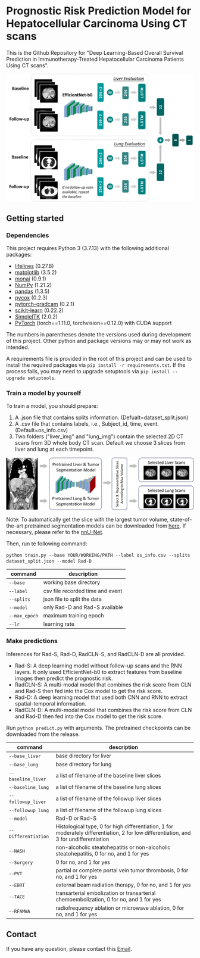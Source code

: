 # Prognostic Risk Prediction Model for Hepatocellular Carcinoma Using CT scans
This is the Github Repository for "Deep Learning-Based Overall Survival Prediction in Immunotherapy-Treated Hepatocellular Carcinoma Patients Using CT scans".

![model](documentation/model.png)

## Getting started
### Dependencies
This project requires Python 3 (3.7.13) with the following additional packages:
* [lifelines](https://pypi.org/project/lifelines/) (0.27.8)
* [matplotlib](https://matplotlib.org/) (3.5.2)
* [monai](https://pypi.org/project/monai/) (0.9.1)
* [NumPy](https://numpy.org/) (1.21.2)
* [pandas](https://pandas.pydata.org/) (1.3.5)
* [pycox](https://pypi.org/project/pycox/) (0.2.3)
* [pytorch-gradcam](https://pypi.org/project/pytorch-gradcam/) (0.2.1)
* [scikit-learn](https://scikit-learn.org/stable/) (0.22.2)
* [SimpleITK](https://pypi.org/project/SimpleITK/) (2.0.2)
* [PyTorch](https://pytorch.org/) (torch==1.11.0, torchvision==0.12.0) with CUDA support

The numbers in parentheses denote the versions used during development of this project. Other python and package versions may or may not work as intended.

A requirements file is provided in the root of this project and can be used to install the required packages via `pip install -r requirements.txt`. If the process fails, you may need to upgrade setuptools via `pip install --upgrade setuptools`.

### Train a model by yourself
To train a model, you should prepare:
1. A .json file that contains splits information. (Defualt=dataset_split.json)
2. A .csv file that contains labels, i.e., Subject_id, time, event. (Default=os_info.csv)
3. Two folders ("liver_img" and "lung_img") contain the selected 2D CT scans from 3D whole body CT scan. Default we choose 3 slices from liver and lung at each timepoint.

![model](documentation/select.png)

Note: To automatically get the slice with the largest tumor volume, state-of-the-art pretrained segmentation models can be downloaded from [here](https://zenodo.org/record/3734294#.YXwB755Bw2z). If necessary, please refer to the [nnU-Net](https://github.com/MIC-DKFZ/nnUNet/).

Then, run te following command:
```
python train.py --base YOUR/WORKING/PATH --label os_info.csv --splits dataset_split.json --model Rad-D
```
|  command  | description |
| ------------------- | ------------- |
| `--base`  | working base directory |
| `--label`  | csv file recorded time and event |
| `--splits`  | json file to split the data |
| `--model`  | only Rad-D and Rad-S available |
| `--max_epoch`  | maximum training epoch |
| `--lr`  | learning rate |

### Make predictions
Inferences for Rad-S, Rad-D, RadCLN-S, and RadCLN-D are all provided.
- Rad-S: A deep learning model without follow-up scans and the RNN layers. It only used EfficientNet-b0 to extract features from baseline images then predict the prognostic risk.
- RadCLN-S: A multi-modal model that combines the risk score from CLN and Rad-S then fed into the Cox model to get the risk score.
- Rad-D: A deep learning model that used both CNN and RNN to extract spatial-temporal information.
- RadCLN-D: A multi-modal model that combines the risk score from CLN and Rad-D then fed into the Cox model to get the risk score.

Run `python predict.py` with arguments. The pretrained checkpoints can be downloaded from the release.

|  command  | description |
| ---------------------- | ------------- |
| `--base_liver`  | base directory for liver |
| `--base_lung`  | base directory for lung |
| `--baseline_liver`  | a list of filename of the baseline liver slices |
| `--baseline_lung`  | a list of filename of the baseline lung slices |
| `--followup_liver`  | a list of filename of the followup liver slices |
| `--followup_lung`  | a list of filename of the followup lung slices |
| `--model`  | Rad-D or Rad-S |
| `--Differentiation`  | Histological type, 0 for high differentiation, 1 for moderately differentiation, 2 for low differentiation, and 3 for undifferentiation |
| `--NASH`  | non-alcoholic steatohepatitis or non-alcoholic steatohepatitis, 0 for no, and 1 for yes |
| `--Surgery`  | 0 for no, and 1 for yes |
| `--PVT`  | partial or complete portal vein tumor thrombosis, 0 for no, and 1 for yes |
| `--EBRT`  | external beam radiation therapy, 0 for no, and 1 for yes |
| `--TACE`  | transarterial embolization or transarterial chemoembolization, 0 for no, and 1 for yes |
| `--RFAMWA`  | radiofrequency ablation or microwave ablation, 0 for no, and 1 for yes |

## Contact
If you have any question, please contact this [Email](mailto:Estelle-xyj@sjtu.edu.cn).
